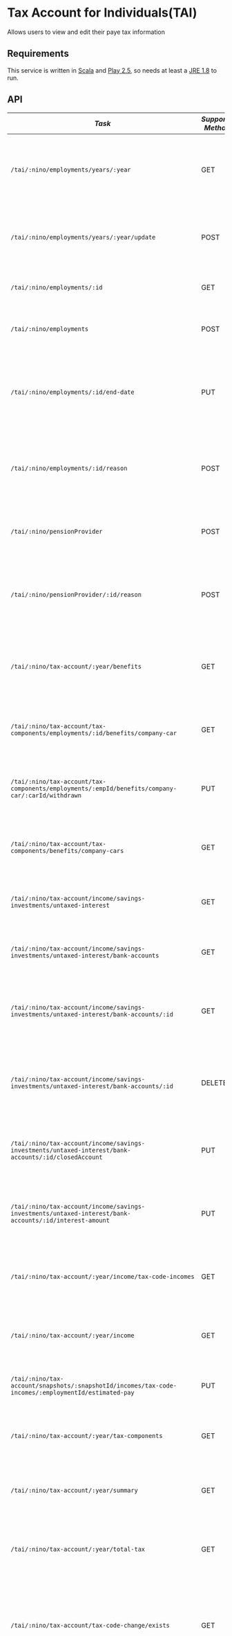 Tax Account for Individuals(TAI)
================================================

Allows users to view and edit their paye tax information

Requirements
------------

This service is written in [Scala](http://www.scala-lang.org/) and [Play 2.5](http://playframework.com/), so needs at least a [JRE 1.8](http://www.oracle.com/technetwork/java/javase/downloads/index.html) to run.

API
---

| *Task* | *Supported Methods* | *Description* |
|--------|----|----|
| ```/tai/:nino/employments/years/:year ```  | GET | Retrieves all employments for a given year with Annual Account information [More...](docs/employments/annual-account-employments.md) |
| ```/tai/:nino/employments/years/:year/update ```  | POST | The end point updates the incorrect employment details [More...](docs/employments/update-employments.md)|
| ```/tai/:nino/employments/:id ```  | GET | Retrieves employments by provided id [More...](docs/employments/id-employments.md)|
| ```/tai/:nino/employments ```  | POST | The end point adds a new employment [More...](docs/employments/employments.md)|
| ```/tai/:nino/employments/:id/end-date ```  | PUT | The end point allows the consumer to update the end date for the employment [More...](docs/employments/update-enddate-employment.md)|
| ```/tai/:nino/employments/:id/reason ```  | POST | The end point updates the incorrect employment details for current year [More...](docs/employments/reason-employment.md)|
| ```/tai/:nino/pensionProvider ```  | POST | The end point adds a new pension provider for the user [More...](docs/pensions/pension-provider.md) |
| ```/tai/:nino/pensionProvider/:id/reason ```  | POST | The end point updates the incorrect pension details for the current year [More...](docs/pensions/update-pension-provider.md) |
| ```/tai/:nino/tax-account/:year/benefits ```  | GET | The end point provides fetches the benefits for the provided nino and tax year [More...](docs/benefits/benefits.md) |
| ```/tai/:nino/tax-account/tax-components/employments/:id/benefits/company-car ```  | GET | The end point fetches the benefits for employment [More...](docs/benefits/employment-company-car.md) |
| ```/tai/:nino/tax-account/tax-components/employments/:empId/benefits/company-car/:carId/withdrawn ```  | PUT | The end point would submit a request to withdraw a company car [More...](docs/benefits/withdraw-company-car.md) |
| ```/tai/:nino/tax-account/tax-components/benefits/company-cars ```  | GET | The end point fetches all the company car benefits for nino [More...](docs/benefits/company-cars.md) |
| ```/tai/:nino/tax-account/income/savings-investments/untaxed-interest ```  | GET | The end point fetches non taxed interest for a given nino [More...](docs/incomes/untaxed-interest.md) |
| ```/tai/:nino/tax-account/income/savings-investments/untaxed-interest/bank-accounts ```  | GET | The end point fetches bank details for nino [More...](docs/incomes/bbsi-details.md) |
| ```/tai/:nino/tax-account/income/savings-investments/untaxed-interest/bank-accounts/:id ```  | GET | The end point fetches bank account details a given nino and id [More...](docs/incomes/bbsi-account.md) |
| ```/tai/:nino/tax-account/income/savings-investments/untaxed-interest/bank-accounts/:id ```  | DELETE | The end point removes bank account for a given nino and id [More...](docs/incomes/remove-account.md) |
| ```/tai/:nino/tax-account/income/savings-investments/untaxed-interest/bank-accounts/:id/closedAccount ```  | PUT | The end point submits a request to close the bank account [More...](docs/incomes/close-bank-account.md) |
| ```/tai/:nino/tax-account/income/savings-investments/untaxed-interest/bank-accounts/:id/interest-amount ```  | PUT | The end point submits a request to update bank account interest [More...](docs/incomes/update-bank-account.md) |
| ```/tai/:nino/tax-account/:year/income/tax-code-incomes ```  | GET | The end point fetches tax code incomes for a given nino and given year [More...](docs/incomes/taxcode-incomes.md) |
| ```/tai/:nino/tax-account/:year/income ```  | GET | The end point fetches incomes for a given nino and a given year [More...](docs/incomes/incomes.md) |
| ```/tai/:nino/tax-account/snapshots/:snapshotId/incomes/tax-code-incomes/:employmentId/estimated-pay ```  | PUT | The end point updates the estimated pay [More...](docs/incomes/update-pay.md) |
| ```/tai/:nino/tax-account/:year/tax-components ```  | GET | The end point provides a list of coding components [More...](docs/taxcomponents/tax-components.md) |
| ```/tai/:nino/tax-account/:year/summary ```  | GET | The end point fetches annual tax account summary [More...](docs/taxaccount/summary.md) |
| ```/tai/:nino/tax-account/:year/total-tax ```  | GET | The end point fetches the total tax values for annual tax account [More...](docs/taxaccount/total-tax.md) |
| ```/tai/:nino/tax-account/tax-code-change/exists ```  | GET | The end point returns a boolean which indicates if there has been a tax code change in the tax year [More...](docs/taxaccount/tax-code-change-exists.md) |
| ```/tai/:nino/tax-account/tax-code-change ```  | GET | The end point returns details of the current and previous operated tax codes for a given nino [More...](docs/taxaccount/tax-code-change.md) |
| ```/tai/:nino/tax-account/tax-free-amount-comparison ```  | GET | The end point returns the current and previous IABD information relating to Income Sources and Total Liabilities for a given nino [More...](docs/taxaccount/tax-free-amount-comparison.md) |
|```/tai/:nino/tax-account/year/:year/income/:incomeType/status/:status``` | GET | The end point matches tax code incomes to employments [More...](docs/incomes/matched-incomes.md) |
|```/tai/:nino/employments/year/:year/status/ceased``` | GET | The end point returns ceased non-matching employments [More...](docs/incomes/nonmatching-incomes.md) |
|```/tai/:nino/tax-account/:year/expenses/employee-expenses/:iabd``` | GET | The end point returns IABD data based on IABD type for a tax year [More...](docs/employee-expenses/get-employee-expenses.md) |
|```/tai/:nino/tax-account/:year/expenses/employee-expenses/:iabd``` | POST | The end point updates IABD data based on IABD type for a tax year [More...](docs/employee-expenses/update-employee-expenses.md) |

Deprecated API Endpoints (Not advised to use)
---

| *Task* | *Supported Methods* | *Description* |
|--------|----|----|
| ```/tai/:nino``` | GET | Returns the ```TaiRoot``` for the given nino. [More...](docs/tai-root.md)  |
| ```/tai/:nino/incomes/:taxYear/update``` | POST | Update ```Income``` IABDTypes  for the given list of incomes. [More...](docs/update-incomes-iabd.md)  |
| ```/tai/:nino/incomes/:taxYear/update-without-saving ``` | POST | Update the ```Income``` IABDTypes  for the given list of incomes. [More...](docs/update-incomes-iabd.md)  |
| ```/tai/calculator/annualise-income ``` | POST | Annualises year to date incomes for a given amount, a start date and an end date. [More...](docs/annualise-income.md)  |

Configuration
-------------

All configuration is namespaced by the `run.mode` key, which can be set to `Dev` or `Prod` - note this is independent of Play's concept of mode.

All the other microservices used by TAI require host and port settings, for example:

| *Key*                    | *Description* |
| ------------------------ | ----------- |
| `microservice.services.nps-hod.host` | The host of the NPS service |
| `microservice.services.nps-hod.port` | The port of the NPS service |
| `microservice.services.nps-hod.path` | The path of the NPS service |

Only nps microservice requires a path.


